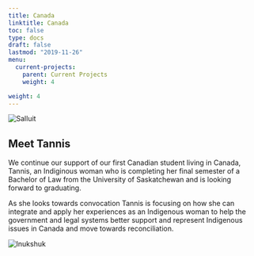 ```yaml
---
title: Canada
linktitle: Canada
toc: false
type: docs
draft: false
lastmod: "2019-11-26"
menu:
  current-projects:
    parent: Current Projects
    weight: 4

weight: 4
---
```

![Salluit](/img/Canada/Salluit.jpg)

## Meet Tannis

We continue our support of our first Canadian student living in Canada, Tannis, an Indiginous woman who is completing her final semester of a Bachelor of Law from the University of Saskatchewan and is looking forward to graduating.

As she looks towards convocation Tannis is focusing on how she can integrate and apply her experiences as an Indigenous woman to help the government and legal systems better support and represent Indigenous issues in Canada and move towards reconciliation.

![Inukshuk](/img/Canada/Inukshuk.jpg)
